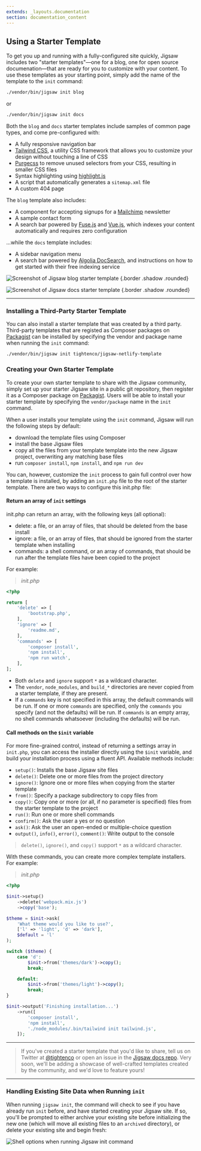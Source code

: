 ```yaml
---
extends: _layouts.documentation
section: documentation_content
---
```


## Using a Starter Template

To get you up and running with a fully-configured site quickly, Jigsaw includes two "starter templates"—one for a blog, one for open source documenation—that are ready for you to customize with your content. To use these templates as your starting point, simply add the name of the template to the `init` command:

```bash
./vendor/bin/jigsaw init blog
```

or

```bash
./vendor/bin/jigsaw init docs
```

Both the `blog` and `docs` starter templates include samples of common page types, and come pre-configured with:

- A fully responsive navigation bar
- [Tailwind CSS](https://tailwindcss.com/), a utility CSS framework that allows you to customize your design without touching a line of CSS
- [Purgecss](https://www.purgecss.com/) to remove unused selectors from your CSS, resulting in smaller CSS files
- Syntax highlighting using [highlight.js](https://highlightjs.org/)
- A script that automatically generates a `sitemap.xml` file
- A custom 404 page

The `blog` template also includes:

- A component for accepting signups for a [Mailchimp](https://mailchimp.com/) newsletter
- A sample contact form
- A search bar powered by [Fuse.js](http://fusejs.io/) and [Vue.js](https://vuejs.org/), which indexes your content automatically and requires zero configuration

...while the `docs` template includes:

- A sidebar navigation menu
- A search bar powered by [Algolia DocSearch](https://community.algolia.com/docsearch/), and instructions on how to get started with their free indexing service

![Screenshot of Jigsaw blog starter template](/assets/img/template-blog.png) {.border .shadow .rounded}

![Screenshot of Jigsaw docs starter template](/assets/img/template-docs.png) {.border .shadow .rounded}


---

### Installing a Third-Party Starter Template

You can also install a starter template that was created by a third party. Third-party templates that are registed as Composer packages on [Packagist](https://packagist.org/) can be installed by specifying the vendor and package name when running the `init` command:

```bash
./vendor/bin/jigsaw init tightenco/jigsaw-netlify-template
```


### Creating your Own Starter Template

To create your own starter template to share with the Jigsaw community, simply set up your starter Jigsaw site in a public git repository, then register it as a Composer package on [Packagist](https://packagist.org/). Users will be able to install your starter template by specifying the `vendor/package` name in the `init` command.

When a user installs your template using the `init` command, Jigsaw will run the following steps by default:

- download the template files using Composer
- install the base Jigsaw files
- copy all the files from your template template into the new Jigsaw project, overwriting any matching base files
- run `composer install`, `npm install`, and `npm run dev`

You can, however, customize the `init` process to gain full control over how a template is installed, by adding an `init.php` file to the root of the starter template. There are two ways to configure this init.php file:

#### Return an array of `init` settings

init.php can return an array, with the following keys (all optional):

- delete: a file, or an array of files, that should be deleted from the base install
- ignore: a file, or an array of files, that should be ignored from the starter template when installing
- commands: a shell command, or an array of commands, that should be run after the template files have been copied to the project

For example:

> _init.php_

```php
<?php

return [
    'delete' => [
        'bootstrap.php',
    ],
    'ignore' => [
        'readme.md',
    ],
    'commands' => [
        'composer install',
        'npm install',
        'npm run watch',
    ],
];
```

- Both `delete` and `ignore` support `*` as a wildcard character.
- The `vendor`, `node_modules`, and `build_*` directories are never copied from a starter template, if they are present.
- If a `commands` key is not specified in this array, the default commands will be run. If one or more `commands` are specified, only the `commands` you specify (and not the defaults) will be run. If `commands` is an empty array, no shell commands whatsoever (including the defaults) will be run.

#### Call methods on the `$init` variable

For more fine-grained control, instead of returning a settings array in `init.php`, you can access the installer directly using the `$init` variable, and build your installation process using a fluent API. Available methods include:

- `setup()`: Installs the base Jigsaw site files
- `delete()`: Delete one or more files from the project directory
- `ignore()`: Ignore one or more files when copying from the starter template
- `from()`: Specify a package subdirectory to copy files from
- `copy()`: Copy one or more (or all, if no parameter is specified) files from the starter template to the project
- `run()`: Run one or more shell commands
- `confirm()`: Ask the user a yes or no question
- `ask()`: Ask the user an open-ended or multiple-choice question
- `output()`, `info()`, `error()`, `comment()`: Write output to the console

> `delete()`, `ignore()`, and `copy()` support `*` as a wildcard character.

With these commands, you can create more complex template installers. For example:

> _init.php_

```php
<?php

$init->setup()
    ->delete('webpack.mix.js')
    ->copy('base');

$theme = $init->ask(
    'What theme would you like to use?',
    ['l' => 'light', 'd' => 'dark'],
    $default = 'l'
);

switch ($theme) {
    case 'd':
        $init->from('themes/dark')->copy();
        break;

    default:
        $init->from('themes/light')->copy();
        break;
}

$init->output('Finishing installation...')
    ->run([
        'composer install',
        'npm install',
        './node_modules/.bin/tailwind init tailwind.js',
    ]);
```

---

> If you've created a starter template that you'd like to share, tell us on Twitter at [@tightenco](https://twitter.com/tightenco) or open an issue in the [Jigsaw docs repo](https://github.com/tightenco/jigsaw-site/issues). Very soon, we'll be adding a showcase of well-crafted templates created by the community, and we'd love to feature yours!

---

### Handling Existing Site Data when Running `init`

When running `jigsaw init`, the command will check to see if you have already run `init` before, and have started creating your Jigsaw site. If so, you'll be prompted to either archive your existing site before initializing the new one (which will move all existing files to an `archived` directory), or delete your existing site and begin fresh:

![Shell options when running Jigsaw init command](/assets/img/init-options.png)
